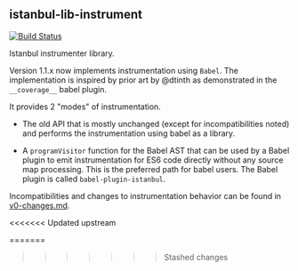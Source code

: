 istanbul-lib-instrument
-----------------------

[![Build Status](https://travis-ci.org/istanbuljs/istanbul-lib-instrument.svg?branch=master)](https://travis-ci.org/istanbuljs/istanbul-lib-instrument)

Istanbul instrumenter library.

Version 1.1.x now implements instrumentation using `Babel`. The implementation is inspired
by prior art by @dtinth as demonstrated in the `__coverage__` babel plugin.

It provides 2 "modes" of instrumentation.

* The old API that is mostly unchanged (except for incompatibilities noted) and
  performs the instrumentation using babel as a library.

* A `programVisitor` function for the Babel AST that can be used by a Babel plugin
  to emit instrumentation for ES6 code directly without any source map
  processing. This is the preferred path for babel users. The Babel plugin is
  called `babel-plugin-istanbul`.

Incompatibilities and changes to instrumentation behavior can be found in
[v0-changes.md](v0-changes.md).

<<<<<<< Updated upstream

=======
>>>>>>> Stashed changes
